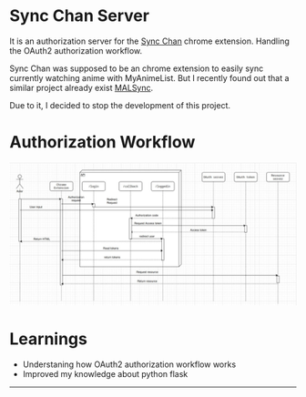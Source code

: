 # Sync Chan Server

It is an authorization server for the [Sync Chan](https://github.com/Bharath1910/sync-chan) chrome extension. Handling the OAuth2 authorization workflow.

Sync Chan was supposed to be an chrome extension to easily sync currently watching anime with MyAnimeList. But I recently found out that a similar project already exist [MALSync](https://github.com/MALSync/MALSync). 

Due to it, I decided to stop the development of this project. 

# Authorization Workflow

![authorization-workflow](./sync-chan-auth-workflow.jpg)

# Learnings

- Understaning how OAuth2 authorization workflow works
- Improved my knowledge about python flask

---